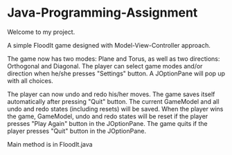 # Java-Programming-Assignment
Welcome to my project.

A simple FloodIt game designed with Model-View-Controller approach.

The game now has two modes: Plane and Torus, as well as two directions: Orthogonal and Diagonal. The player can select game modes 
and/or direction when he/she presses "Settings" button. A JOptionPane will pop up with all choices.

The player can now undo and redo his/her moves. The game saves itself automatically after pressing "Quit" button. The current
GameModel and all undo and redo states (including resets) will be saved. When the player wins the game, GameModel, undo and redo
states will be reset if the player presses "Play Again" button in the JOptionPane. The game quits if the player presses "Quit" button
in the JOptionPane.

Main method is in FloodIt.java
